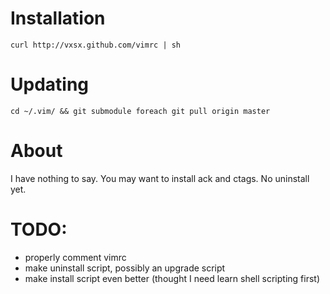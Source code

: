 Installation
============
```
curl http://vxsx.github.com/vimrc | sh
```

Updating
========
```
cd ~/.vim/ && git submodule foreach git pull origin master
```

About
=====
I have nothing to say.
You may want to install ack and ctags.
No uninstall yet.

TODO:
=====
* properly comment vimrc
* make uninstall script, possibly an upgrade script
* make install script even better (thought I need learn shell scripting
  first)
